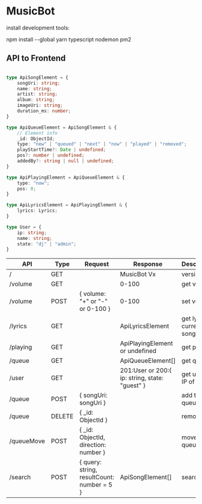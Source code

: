 
# MusicBot

install development tools:

npm install --global yarn typescript nodemon pm2

## API to Frontend

```typescript

type ApiSongElement = {
    songUri: string;
    name: string;
    artist: string;
    album: string;
    imageUri: string;
    duration_ms: number;
}

type ApiQueueElement = ApiSongElement & {
    // Element info
    _id: ObjectId;
    type: "new" | "queued" | "next" | "now" | "played" | "removed";
    playStartTime?: Date | undefined;
    pos?: number | undefined;
    addedBy?: string | null | undefined;
}

type ApiPlayingElement = ApiQueueElement & {
    type: "now";
    pos: 0;
}

type ApiLyricsElement = ApiPlayingElement & {
    lyrics: Lyrics;
}

type User = {
    ip: string;
    name: string;
    state: "dj" | "admin";
}

```

| API        | Type   | Request                                    | Response                                       | Description                | Status |
| ---------- | ------ | ------------------------------------------ | ---------------------------------------------- | -------------------------- | ------ |
| /          | GET    |                                            | MusicBot Vx                                    | version                    | OK     |
| /volume    | GET    |                                            | 0-100                                          | get volume                 | OK     |
| /volume    | POST   | { volume: "+" or "-" or 0-100 }            | 0-100                                          | set volume                 | OK     |
| /lyrics    | GET    |                                            | ApiLyricsElement                               | get lyrics of current song | -      |
| /playing   | GET    |                                            | ApiPlayingElement or undefined                 | get playing                | OK     |
| /queue     | GET    |                                            | ApiQueueElement[]                              | get queue                  | OK     |
| /user      | GET    |                                            | 201:User or 200:{ ip: string, state: "guest" } | get user or IP of device   | OK     |
| /queue     | POST   | { songUri: songUri }                       |                                                | add to queue               | OK     |
| /queue     | DELETE | { _id: ObjectId }                          |                                                | remove                     | OK     |
| /queueMove | POST   | { _id: ObjectId, direction: number }       |                                                | move in queue              | OK     |
| /search    | POST   | { query: string, resultCount: number = 5 } | ApiSongElement[]                               | search                     | OK     |
